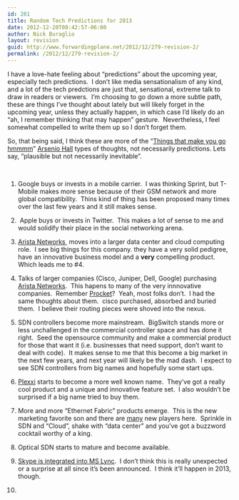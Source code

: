 ```yaml
---
id: 281
title: Random Tech Predictions for 2013
date: 2012-12-20T08:42:57-06:00
author: Nick Buraglio
layout: revision
guid: http://www.forwardingplane.net/2012/12/279-revision-2/
permalink: /2012/12/279-revision-2/
---
```

I have a love-hate feeling about &#8220;predictions&#8221; about the upcoming year, especially tech predictions.  I don&#8217;t like media sensationalism of any kind, and a lot of the tech predctions are just that, sensational, extreme talk to draw in readers or viewers.  I&#8217;m choosing to go down a more subtle path, these are things I&#8217;ve thought about lately but will likely forget in the upcoming year, unless they actually happen, in which case I&#8217;d likely do an &#8220;ah, I remember thinking that may happen&#8221; gesture.  Nevertheless, I feel somewhat compelled to write them up so I don&#8217;t forget them.

So, that being said, I think these are more of the &#8220;[Things that make you go hmmmm](http://en.wikipedia.org/wiki/The_Arsenio_Hall_Show)&#8221; [Arsenio Hall](http://en.wikipedia.org/wiki/Arsenio_Hall) types of thoughts, not necessarily predictions. Lets say, &#8220;plausible but not necessarily inevitable&#8221;.

&nbsp;

1. Google buys or invests in a mobile carrier.  I was thinking Sprint, but T-Mobile makes more sense because of their GSM network and more global compatibility.  Thins kind of thing has been proposed many times over the last few years and it still makes sense.

2.  Apple buys or invests in Twitter.  This makes a lot of sense to me and would solidify their place in the social networking arena.

3. [Arista Networks ](http://www.aristanetworks.com) moves into a larger data center and cloud computing role.  I see big things for this company. they have a very solid pedigree, have an innovative business model and a **very** compelling product.   Which leads me to #4.

4. Talks of larger companies (Cisco, Juniper, Dell, Google) purchasing [Arista Networks](http://www.aristanetworks.com).  This hapens to many of the very innnovative companies.  Remember [Procket](http://en.wikipedia.org/wiki/Procket_Networks)?  Yeah, most folks don&#8217;t.  I had the same thoughts about them.  cisco purchased, absorbed and buried them.  I believe their routing pieces were shoved into the nexus.

5. SDN controllers become more mainstream.  BigSwitch stands more or less unchallenged in the commercial controller space and has done it right.  Seed the opensource community and make a commercial product for those that want it (i.e. businesses that need support, don&#8217;t want to deal with code).  It makes sense to me that this become a big market in the next few years, and next year will likely be the mad dash.  I expect to see SDN controllers from big names and hopefully some start ups.

6. [Plexxi](http://www.plexxi.com) starts to become a more well known name.  They&#8217;ve got a really cool product and a unique and innovative feature set.  I also wouldn&#8217;t be surprised if a big name tried to buy them.

7. More and more &#8220;Ethernet Fabric&#8221; products emerge.  This is the new marketing favorite son and there are [many](http://gnodal.com) new players here.  Sprinkle in SDN and &#8220;Cloud&#8221;, shake with &#8220;data center&#8221; and you&#8217;ve got a buzzword cocktail worthy of a king.

8. Optical SDN starts to mature and become available.

9. [Skype is integrated into MS Lync](http://www.crn.com/news/networking/240007827/microsoft-confirms-more-details-of-lync-skype-integration.htm).  I don&#8217;t think this is really unexpected or a surprise at all since it&#8217;s been announced.  I think it&#8217;ll happen in 2013, though.

10.